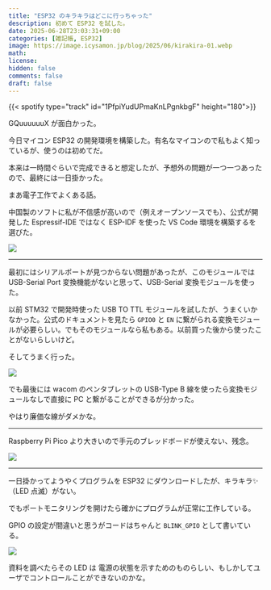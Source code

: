 ```yaml
---
title: "ESP32 のキラキラはどこに行っちゃった"
description: 初めて ESP32 を試した。
date: 2025-06-28T23:03:31+09:00
categories: [雑記帳, ESP32]
image: https://image.icysamon.jp/blog/2025/06/kirakira-01.webp
math: 
license: 
hidden: false
comments: false
draft: false
---
```


{{< spotify type="track" id="1PfpiYudUPmaKnLPgnkbgF" height="180">}}

GQuuuuuuX が面白かった。

今日マイコン ESP32 の開発環境を構築した。有名なマイコンので私もよく知っているが、使うのは初めてだ。

本来は一時間ぐらいで完成できると想定したが、予想外の問題が一つ一つあったので、最終には一日掛かった。

まあ電子工作でよくある話。

中国製のソフトに私が不信感が高いので（例えオープンソースでも）、公式が開発した Espressif-IDE ではなく ESP-IDF を使った VS Code 環境を構築するを選びた。

![](https://image.icysamon.jp/blog/2025/06/kirakira-02.webp)

---

最初にはシリアルポートが見つからない問題があったが、このモジュールでは USB-Serial Port 変換機能がないと思って、USB-Serial 変換モジュールを使った。

以前 STM32 で開発時使った USB TO TTL モジュールを試したが、うまくいかなかった。公式のドキュメントを見たら `GPIO0` と `EN` に繋がられる変換モジュールが必要らしい。でもそのモジュールなら私もある。以前買った後から使ったことがないらしいけど。

そしてうまく行った。

![](https://image.icysamon.jp/blog/2025/06/kirakira-03.webp)

でも最後には wacom のペンタブレットの USB-Type B 線を使ったら変換モジュールなしで直接に PC と繋がることができるが分かった。

やはり廉価な線がダメかな。

---

Raspberry Pi Pico より大きいので手元のブレッドボードが使えない、残念。

![](https://image.icysamon.jp/blog/2025/06/kirakira-04.webp)

---

一日掛かってようやくプログラムを ESP32 にダウンロードしたが、キラキラ✨（LED 点滅）がない。

でもポートモニタリングを開けたら確かにプログラムが正常に工作している。

GPIO の設定が間違いと思うがコードはちゃんと `BLINK_GPIO` として書いている。

![](https://image.icysamon.jp/blog/2025/06/kirakira-05.webp)

資料を調べたらその LED は 電源の状態を示すためのものらしい、もしかしてユーザでコントロールことができないのかな。